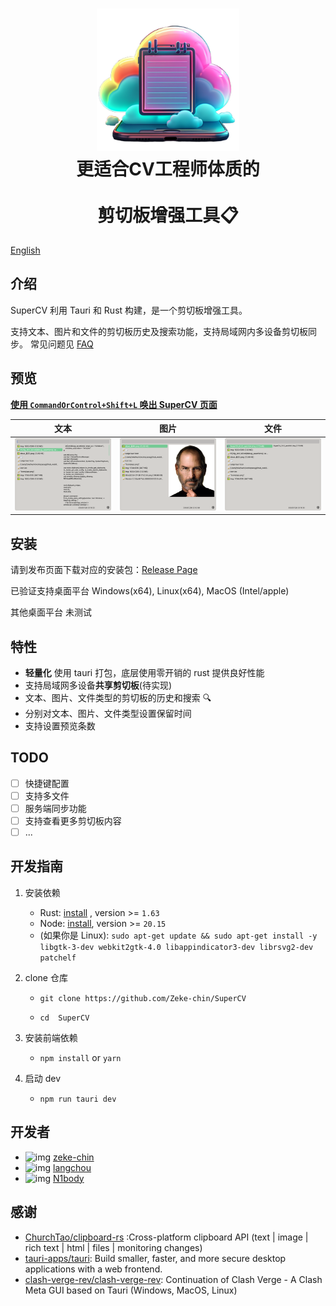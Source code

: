 <h1 align="center">
  <img src="./client/supercv-vue/src-tauri/icons/Square310x310Logo.png" alt="SuperCV" width="228" />
  <br>
  更适合CV工程师体质的
  <br>
  <br>
  剪切板增强工具📋
  <br>
</h1>

[English](README_en.md)

## 介绍

SuperCV 利用 Tauri 和 Rust 构建，是一个剪切板增强工具。

支持文本、图片和文件的剪切板历史及搜索功能，支持局域网内多设备剪切板同步。
常见问题见 [FAQ](./docs/faq.md)

## 预览

**<u>使用 `CommandOrControl+Shift+L` 唤出 SuperCV 页面</u>**

|                文本                |               图片               |               文件                |
| :--------------------------------: | :------------------------------: | :-------------------------------: |
| ![text](./docs/imgs/show_text.png) | ![img](./docs/imgs/show_img.png) | ![img](./docs/imgs/show_file.png) |

## 安装

请到发布页面下载对应的安装包：[Release Page](https://github.com/Zeke-chin/SuperCV/releases)

已验证支持桌面平台 Windows(x64), Linux(x64), MacOS (Intel/apple)

其他桌面平台 未测试

## 特性

- **轻量化** 使用 tauri 打包，底层使用零开销的 rust 提供良好性能
- 支持局域网多设备**共享剪切板**(待实现)
- 文本、图片、文件类型的剪切板的历史和搜索 🔍
- 分别对文本、图片、文件类型设置保留时间
- 支持设置预览条数

## TODO

- [ ] 快捷键配置
- [ ] 支持多文件
- [ ] 服务端同步功能
- [ ] 支持查看更多剪切板内容
- [ ] ...

## 开发指南

1. 安装依赖
   - Rust: [install](https://www.rust-lang.org/tools/install) , version >= `1.63`
   - Node: [install](https://nodejs.org/en/download/package-manager), version >= `20.15`
   - (如果你是 Linux): `sudo apt-get update && sudo apt-get install -y libgtk-3-dev webkit2gtk-4.0 libappindicator3-dev librsvg2-dev patchelf`
2. clone 仓库

   - `git clone https://github.com/Zeke-chin/SuperCV `

   - `cd  SuperCV`

3. 安装前端依赖
   - `npm install` or `yarn`
4. 启动 dev
   - `npm run tauri dev`

<!DOCTYPE html>
<html lang="en">
<head>
    <meta charset="UTF-8">
    <meta name="viewport" content="width=device-width, initial-scale=1.0">
</head>
<body>
    <h2>开发者</h2>
    <ul class="developer-list">
        <li class="developer-item">
            <img src="https://avatars.githubusercontent.com/u/84116651?v=4" alt="img" width="75" height="75">
            <a href="https://github.com/zeke-chin" class="name">zeke-chin</a>
        </li>
        <li class="developer-item">
            <img src="https://avatars.githubusercontent.com/u/71913459?v=4" alt="img" width="75" height="75">
            <a href="https://github.com/langchou" class="name">langchou</a>
        </li>
        <li class="developer-item">
            <img src="https://avatars.githubusercontent.com/u/74230079?v=4" alt="img" width="75" height="75">
            <a href="https://github.com/N1body" class="name">N1body</a>
        </li>
    </ul>
</body>
</html>

## 感谢

- [ChurchTao/clipboard-rs](https://github.com/ChurchTao/clipboard-rs) :Cross-platform clipboard API (text | image | rich text | html | files | monitoring changes)
- [tauri-apps/tauri](https://github.com/tauri-apps/tauri): Build smaller, faster, and more secure desktop applications with a web frontend.
- [clash-verge-rev/clash-verge-rev](https://github.com/clash-verge-rev/clash-verge-rev): Continuation of Clash Verge - A Clash Meta GUI based on Tauri (Windows, MacOS, Linux)
